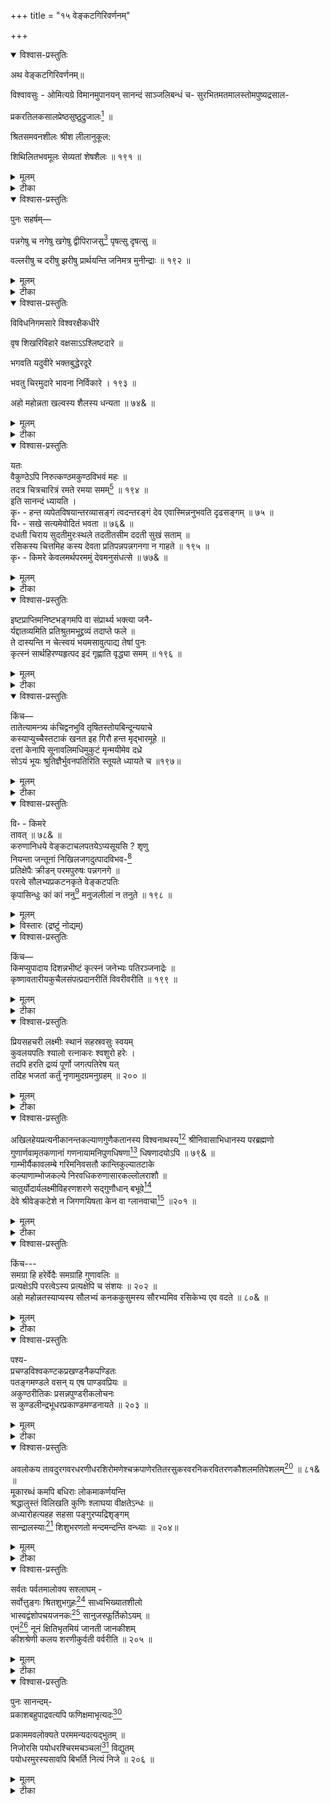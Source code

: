 +++
title = "१५ वेङ्कटगिरिवर्णनम्"

+++

<details open><summary>विश्वास-प्रस्तुतिः</summary>

अथ वेङ्कटगिरिवर्णनम्॥

विश्वावसुः - ओमित्यग्रे विमानमुपानयन् सानन्दं साञ्जलिबन्धं च- सुरभितमतमालस्तोमपुष्यद्रसाल-

प्रकरतिलकसालप्रेष्ठसुष्ठुद्रुजालः[^251] ॥

[^251]:
     प्रष्ठ


श्रितसमवनशीलः श्रीश लीलानुकूल:

शिथिलितभवमूलः सेव्यतां शेषशैलः ॥ १९१ ॥
</details>

<details><summary>मूलम्</summary>

अथ वेङ्कटगिरिवर्णनम्॥

विश्वावसुः - ओमित्यग्रे विमानमुपानयन् सानन्दं साञ्जलिबन्धं च- सुरभितमतमालस्तोमपुष्यद्रसाल-

प्रकरतिलकसालप्रेष्ठसुष्ठुद्रुजालः[^251] ॥

[^251]:
     प्रष्ठ


श्रितसमवनशीलः श्रीश लीलानुकूल:

शिथिलितभवमूलः सेव्यतां शेषशैलः ॥ १९१ ॥
</details>

<details><summary>टीका</summary>

साम्प्रतं वेङ्कटाचलवर्णनार्थं विश्वावसोः कृशानुवचनाङ्गीकारपूर्विकामुक्ति- माह - ओमिति । ओमित्यङ्गीकारे । तद्भाषणमङ्गीकृत्येत्यर्थः । अग्रे इत्यादि स्पष्टम् ।

सुरभीति । सुरभितमाः अतिसुगन्धयुक्ताश्च ते तमालास्तापिच्छवृक्षास्तेषां स्तोमः समूहः । " कालस्कन्धस्तमालः स्यात्तापिच्छः " इत्यमरः । पुष्यन् प्रतिदिनं वृद्धि प्राप्नुवन् रसालानां आम्रवृक्षाणां प्रकरः समुदायः । " आम्रभूतो रसालोऽसौ सहकारोतिसौरभः" इत्यमरः । तिलकाः क्षुरकवृक्षाः " तिलकः क्षुरकः श्रीमान्" इत्यमरः । सालाः सर्जसंज्ञका वृक्षाश्च ते प्रेष्ठाः मुख्याः येषु तानि सुष्ठुद्रूणां शोभनवृक्षाणां जालानि वृन्दानि यस्मिन् सः । प्रेष्ठ इत्ययं शब्दः प्रियशब्दात् इष्ठनि सिध्यति । ततश्च प्रेष्ठ इत्यस्य प्रियतम इत्येवार्थो न्याय्यः, अथाप्यत्र पूर्वापरसंबन्धात् मुख्य इत्यर्थकरणं युक्तम् । कस्मिंश्चित् पुस्तके 'प्रष्ठ' इति पाठान्तरं दृश्यते, तदा तु सुतरां मुख्या इत्यर्थ- लाभः । श्रितानां आश्रितानां भक्तानामिति यावत् । समवनं सम्यग्रक्षणं तदनुरूपं शीलं स्वभावो यस्य सः । तथा श्रीशस्य श्रीनिवासाभिधविष्णुमूर्तेः लीलानां क्रीडानां अनुकूल:, तथा शिथिलितं भवस्य संसारस्य मूलं मायामोहरूपं येन सः अयं शेषशैलः वेङ्कटावेङ्कटाचलः सेव्यतां आश्रीयताम् । त्वयेति परिशेषात् ॥ १९१ ॥.
</details>

<details open><summary>विश्वास-प्रस्तुतिः</summary>

पुनः सहर्षम्—

पन्नगेषु च नगेषु खगेषु द्वीपिराजसु[^252] पृषत्सु दृषत्सु ॥

[^252]:
     द्वीपिराजिषु


वल्लरीषु च दरीषु झरीषु प्रार्थयन्ति जनिमत्र मुनीन्द्राः ॥ १९२ ॥
</details>

<details><summary>मूलम्</summary>

पुनः सहर्षम्—

पन्नगेषु च नगेषु खगेषु द्वीपिराजसु[^252] पृषत्सु दृषत्सु ॥

[^252]:
     द्वीपिराजिषु


वल्लरीषु च दरीषु झरीषु प्रार्थयन्ति जनिमत्र मुनीन्द्राः ॥ १९२ ॥
</details>

<details><summary>टीका</summary>

पन्नगेष्विति । अत्र शेषशैले पन्नगेषु सर्वेषु, नगेषु वृक्षेषु, खगेषु पक्षिषु, द्वीपिराजसु व्याघ्रराजसु महाव्याघ्रेष्वित्यर्थः । " शार्दूल - द्वीपिनौ व्याघ्रे " इत्यमरः । पृषत्सु मृगेषु " पृषन्मृगे पुमान् विन्दौ न द्वयोः पृषतोऽपि ना" इति कोश: । दृषत्सु, पाषाणेषु, “पाषाण- प्रस्तर-ग्रावोपलाश्मानः शिला दृषत्" इत्यमरः । वल्लरीषु वलीषु, दरीषु गुहासु वा, झरीषु जलप्रवाहेषु, मुनीन्द्राः स्थानान्तरनिवासिनः ऋषयः, जनिं जन्म “जनुर्जनन - जन्मानि जनिरुत्पत्तिरुद्भवः" इत्यमरः । प्रार्थयन्ति । सर्प - वृक्षादिरूपेणाप्यत्रास्माकं जन्म भवतु इति वाञ्छन्तीत्यर्थः । एतेन तत्स्थानस्यातीव श्रेयःसंपादकत्वं सूचितम् ॥ १९२ ॥
</details>

<details open><summary>विश्वास-प्रस्तुतिः</summary>

विविधनिगमसारे विश्वरक्षैकधीरे

वृष शिखरिविहारे वक्षसाऽऽश्लिष्टदारे ॥

भगवति यदुवीरे भक्तबुद्धेरदूरे

भवतु चिरमुदारे भावना निर्विकारे । १९३ ॥

अहो महोन्नता खल्वस्य शैलस्य धन्यता ॥ ७४& ॥
</details>

<details><summary>मूलम्</summary>

विविधनिगमसारे विश्वरक्षैकधीरे

वृष शिखरिविहारे वक्षसाऽऽश्लिष्टदारे ॥

भगवति यदुवीरे भक्तबुद्धेरदूरे

भवतु चिरमुदारे भावना निर्विकारे । १९३ ॥

अहो महोन्नता खल्वस्य शैलस्य धन्यता ॥ ७४& ॥
</details>

<details><summary>टीका</summary>

विविधेति । विविधनिगमानां कर्म-ज्ञानोपासनारूपविविधमार्गप्रतिपादकानां वेदशास्त्राणां साररूपः प्रतिपाद्यस्तस्मिन् विश्वस्य जगतो रक्षायां एक एव धीरः समर्थस्तस्मिन् वृषशिखरिः शेषशैलः तस्मिन् विहारः क्रीडा यस्य तस्मिन् वक्षसा हृदयेन आश्लिष्टा दाराः भगवती लक्ष्मीपत्नी येन सः तस्मिन् भक्तानां बुद्धेः अदूरे समीपस्थिते भक्तानामपरोक्षज्ञानविषय इत्यर्थः । उदारे महति, निर्विकारे जन्ममरणादिविकाररहिते, भगवति यदुवीरे श्रीकृष्णे भावना ध्यानरूपाssसक्तिः चिरं चिरकालं निरन्तरमित्यर्थः । भवतु ॥ १९३॥

अहो इति । अहो इत्याश्चर्ये । अस्य शैलस्य शेषाचलस्य धन्यता महोन्नता- अतीव श्रेष्ठा किल अस्ति ॥ ७४& ॥
</details>

<details open><summary>विश्वास-प्रस्तुतिः</summary>

यतः   
वैकुण्ठेऽपि निरुत्कण्ठमकुण्ठविभवं महः ॥   
तदत्र चित्रचारित्रं रमते रमया समम्[^253] ॥ १९४ ॥   
इति सानन्दं ध्यायति ।   
कृ॰ - हन्त व्यपेतविषयान्तरव्यासङ्गं त्वदन्तरङ्गं देव एवास्मिन्ननुभवति दृढसङ्गम् ॥ ७५ ॥   
वि॰ - सखे सत्यमेवोदितं भवता ॥ ७६& ॥   
दधती चिराय सुदतीमुरःस्थले तदतीतसीम ददती सुखं सताम् ॥   
रसिकस्य चित्तमिह कस्य देवता प्रतिपन्नपन्नगनगा न गाहते ॥ १९५ ॥   
कृ॰ - किमरे केवलमर्थपरममुं देवमनुसंधत्से ॥ ७७& ॥

[^253]:
     सह
</details>

<details><summary>मूलम्</summary>

यतः   
वैकुण्ठेऽपि निरुत्कण्ठमकुण्ठविभवं महः ॥   
तदत्र चित्रचारित्रं रमते रमया समम्[^253] ॥ १९४ ॥   
इति सानन्दं ध्यायति ।   
कृ॰ - हन्त व्यपेतविषयान्तरव्यासङ्गं त्वदन्तरङ्गं देव एवास्मिन्ननुभवति दृढसङ्गम् ॥ ७५ ॥   
वि॰ - सखे सत्यमेवोदितं भवता ॥ ७६& ॥   
दधती चिराय सुदतीमुरःस्थले तदतीतसीम ददती सुखं सताम् ॥   
रसिकस्य चित्तमिह कस्य देवता प्रतिपन्नपन्नगनगा न गाहते ॥ १९५ ॥   
कृ॰ - किमरे केवलमर्थपरममुं देवमनुसंधत्से ॥ ७७& ॥

[^253]:
     सह
</details>

<details><summary>टीका</summary>

कुत एतदित्यत आह-- वैकुण्ठे इति । यत् अकुण्ठः लोकत्रयेपि प्रतिबन्धरहितः विभवः नित्यानन्दादिरूपं ऐश्वर्यं, दुष्टनिराकरणसज्जनपालनादिरूपसामर्थ्य वा यस्य, तत् महः वैष्णवं तेजः, वैकुण्ठेऽपि निरुत्कण्ठं आसक्तिरहितं सत्, अत्र शेषशैले चित्रं चारित्रं यस्य तथाभूतं च सत्, रमया लक्ष्म्या समं सहितं रमते क्रीडति ॥ १९४ ॥

हन्तेति । हन्तेत्याश्चर्ये । व्यपेतः निर्गतः विषयान्तरस्य एतद्देवताध्यानादन्यविषयस्य व्यासङ्गः विशिष्टग्रहो यस्य तत् त्वदन्तरङ्गं तव चित्तं, अस्मिन् देवे श्रीनिवासे एव दृढसङ्गं अत्यन्तासक्तिम् अनुभवति ॥ ७५& ॥

अतीवानन्देनाह विश्वावसुः - सखे इति । हे सखे, भवता सत्यमेव उदितं[^254] कथितम् ॥ ७६& ॥

[^254]:
     विदितं 


कुत इति चेत्तदाह- दधतीति । चिराय चिरकालं उरःस्थले वक्षस्थले सुष्टु शोभनाः दन्ताः यस्याः सा तां लक्ष्मीमित्यर्थः । “संख्या- सुपूर्वस्य" इत्यनुवर्तमाने "वयसि दन्तस्य दतृ ” इति दत्रादेशः । " उगितश्च" इति ङीप् । दधती धारयित्री, तथा सतां साधूनां तत् प्रसिद्धं अतीता निर्गता सीमा मर्यादा यस्मात् तत् निरवधीत्यर्थः । सुखं ददती अर्पयित्री । अभ्यस्तत्वान्नुमभावः । सतामित्यत्र षष्ठी प्रामादिकी । संप्रदानत्वाच्चतुर्थ्या विधानात् । प्रतिपन्नः स्वीकृतः पन्नगनगः शेषशैलः यया सा देवता श्रीनिवासरूपा, इह कस्य रसिकस्य ब्रह्मरसविदः । " रसो वै सः " इति श्रुतेर्ब्रह्मरसस्यैव मुख्यरसत्वम् । चित्तमन्तःकरणं न गाहते न प्रविशति ? अपि तु सर्वस्यापि प्रविशतीत्यर्थः ॥ १९५ ॥

इदानीं कैश्चित् प्रतिश्रुताप्रदाने सा देवता कुप्यतीति प्रसिद्धिपुरस्कारेणाह –
</details>

<details open><summary>विश्वास-प्रस्तुतिः</summary>

इष्टप्राप्तिमनिष्टभङ्गमपि वा संप्रार्थ्य भक्त्या जनै-   
र्यद्दातव्यमिति प्रतिश्रुतमभूद्द्रव्यं तदाप्ते फले ॥   
ते दास्यन्ति न चेत्स्वयं भयमसावुत्पाद्य तेषां पुनः   
कृत्स्नं सार्थहिरण्यहृत्पद इदं गृह्णाति वृद्ध्या समम् ॥ १९६ ॥
</details>

<details><summary>मूलम्</summary>

इष्टप्राप्तिमनिष्टभङ्गमपि वा संप्रार्थ्य भक्त्या जनै-   
र्यद्दातव्यमिति प्रतिश्रुतमभूद्द्रव्यं तदाप्ते फले ॥   
ते दास्यन्ति न चेत्स्वयं भयमसावुत्पाद्य तेषां पुनः   
कृत्स्नं सार्थहिरण्यहृत्पद इदं गृह्णाति वृद्ध्या समम् ॥ १९६ ॥
</details>

<details><summary>टीका</summary>

किमरे इति । अरे विश्वावसो ! केवलमर्थपरं द्रव्यासक्तममुं देवं, एवं, पूर्वोक्तप्रकारेण किं कुतो हेतोरनुसंधत्से ध्यायसि ? ॥ ७७& ॥

अर्थपरत्वमेवाह - इष्टप्राप्तिमिति । जनैः सेवकलोकैः इष्टप्राप्तिं अनिष्टभङ्गं संकटनाशं वा समुच्चयार्थकः । तदुभयमपि संप्रार्थ्य, भक्त्या यत् द्रव्यं दातव्यं देयमिति प्रतिश्रुतं प्रतिज्ञातं अभूत्, अथ फले प्रार्थितप्राप्तिरूपे आप्ते प्राप्ते सति, तत् पूर्वप्रतिज्ञातं ते जनाः स्वयं न दास्यन्ति नार्पयिष्यन्ति चेत्, असौ देवः तेषां जनानां भयं व्याध्यादिरूपं उत्पाद्य, तेभ्यः पुनः सार्थ यथार्थ हिरण्यं धनं, अथवा हिरण्यक - शिपुं, नामैकदेशे नामग्रहणात् । हरति गृह्णातीति तथाभूतं पदं वाचकः शब्दः यस्य तथाभूतः । पुनः इदं द्रव्यं वृद्ध्या अधमर्णदेयमूलाधिकद्रव्येण समं कृत्स्नं संपूर्णमपि गृह्णाति । दीनदयालोर्भगवत एतदनुचितमित्यर्थः ॥ १९६ ॥
</details>

<details open><summary>विश्वास-प्रस्तुतिः</summary>

किंच—   
तातेत्यामन्त्र्य कंचिद्वनभुवि तृषितस्तोयबिन्दून्ययाचे   
कस्याप्युच्चैस्तटाकं खनत इह गिरौ हन्त मृद्भारमूहे ॥   
दत्तां केनापि सूनावलिमधिमुकुटं मृन्मयीमेव दध्रे   
सोऽयं भूयः श्रुतिज्ञैर्भुवनपतिरिति स्तूयते ध्यायते च ॥१९७॥
</details>

<details><summary>मूलम्</summary>

किंच—   
तातेत्यामन्त्र्य कंचिद्वनभुवि तृषितस्तोयबिन्दून्ययाचे   
कस्याप्युच्चैस्तटाकं खनत इह गिरौ हन्त मृद्भारमूहे ॥   
दत्तां केनापि सूनावलिमधिमुकुटं मृन्मयीमेव दध्रे   
सोऽयं भूयः श्रुतिज्ञैर्भुवनपतिरिति स्तूयते ध्यायते च ॥१९७॥
</details>

<details><summary>टीका</summary>

किंच यद्ययं सर्वशक्तिमान् स्यात्तदेदमत्यन्तानुचितमित्याह - तातेतीति । योऽयं वनभुवि अरण्यभूमौ तृषितः सन् कंचिदपि पुरुषं ' हे तात!' इति सकरुणमामन्त्र्यसंबोध्य, तोयबिन्दून् उदककणान् ययाचे याचितवान् । तथा इह गिरौ शेषाचले कस्यापि पुरुषस्य तटाकं खनतः सतः उच्चैरतिमहान्तं हन्तेति विषादे । मृद्भारं मृत्तिकासमूहं ऊहे धृतवान् । तथा केनाप्यज्ञातकुलगोत्रेण दत्तां समर्पितां मृन्मयीमेव मृत्तिकाप्रचुरामेव । प्राचुर्ये मयट् । सूनावनिं पुष्पमालां अधिमुकुटं मुकुटे इत्यर्थः । दध्रेधृतवान् । सः अयं भूयः वारंवारं श्रुतिज्ञैः वेदविद्भिः भुवनपतिरित्युक्त्वा स्तूयते, ध्यायते चेत्यपि । एतस्मात्तु दरिद्रसादृश्यं प्रतीयते इति भावः । एतत्कथात्रितयमपि श्रीवेङ्कटाचलमाहात्म्यतोऽवगन्तव्यम् । अत्र वाच्यया निन्दया परमकारुणिकत्व-भक्तवात्सल्यादिरूपस्तुतिप्रतीतेर्व्याजस्तुतिरलंकारः ॥ १९७ ॥
</details>

<details open><summary>विश्वास-प्रस्तुतिः</summary>

वि॰ - किमरे   
तावत् ॥ ७८& ॥   
करुणानिधये वेङ्कटाचलपतयेऽप्यसूयसि ? शृणु   
नियन्ता जन्तूनां निखिलजगदुत्पादविभव-[^255]   
प्रतिक्षेपैः क्रीडन् परमपुरुषः पन्नगनगे ॥   
परत्वे सौलभ्यप्रकटनकृते वेङ्कटपतिः   
कृपासिन्धुः कां कां ननु[^256] मनुजलीलां न तनुते ॥ १९८ ॥

[^255]:
     दुत्पत्ति


[^256]:
     इह
</details>

<details><summary>मूलम्</summary>

वि॰ - किमरे   
तावत् ॥ ७८& ॥   
करुणानिधये वेङ्कटाचलपतयेऽप्यसूयसि ? शृणु   
नियन्ता जन्तूनां निखिलजगदुत्पादविभव-[^255]   
प्रतिक्षेपैः क्रीडन् परमपुरुषः पन्नगनगे ॥   
परत्वे सौलभ्यप्रकटनकृते वेङ्कटपतिः   
कृपासिन्धुः कां कां ननु[^256] मनुजलीलां न तनुते ॥ १९८ ॥

[^255]:
     दुत्पत्ति


[^256]:
     इह


</details>

<details><summary>विस्तारः (द्रष्टुं नोद्यम्)</summary>

किमिति । अरे, करुणानिधये दयासागराय वेङ्कटाचलपतये श्रीशेषशैलाधिपतये श्रीनिवासायापि, असूयसि गुणेषु दोषानाविष्करोषि ? । "कुध दुहेर्ष्या -" इत्यादिना चतुर्थी । शृणु तावत् वक्ष्यमाणमित्यर्थः ॥ ७८& ॥

नियन्तेति । जन्तूनां प्राणिनां नियन्ता अन्तर्यामित्वेन प्रेरयिता, निखिलस्य संपूर्णस्य जगतः उत्पादः उत्पत्तिः विभवः पालनं प्रतिक्षेपो लयस्तैः क्रीडन्, अत एव परमपुरुषः कृपासिन्धुः वेङ्कटपतिः श्रीनिवासः, स्वस्य परत्वे सर्वोत्कृष्टत्वे मनोवाचामगोचरत्वे वा सत्यपि, सौलभ्यस्य भक्त्या सुलभत्वस्य प्रकटनकृते प्रकटनार्थं, पन्नगनगे शेषशैले, कां कां मनुजलीलां मनुष्यचेष्टां न तनुते ननु न करोति ? अपि तु सर्वामपि करोत्येवेत्यर्थः ॥ १९८ ॥

</details>


<details open><summary>विश्वास-प्रस्तुतिः</summary>

किंच—   
किमप्युपादाय दिशन्नभीष्टं कृत्स्नं जनेभ्यः पतिरञ्जनाद्रेः ॥   
कृष्णावतारीयकुचैलसंपत्प्रदानरीतिं विवरीवरीति ॥ १९९ ॥

</details>

<details><summary>मूलम्</summary>

किंच—   
किमप्युपादाय दिशन्नभीष्टं कृत्स्नं जनेभ्यः पतिरञ्जनाद्रेः ॥   
कृष्णावतारीयकुचैलसंपत्प्रदानरीतिं विवरीवरीति ॥ १९९ ॥

</details>


<details><summary>टीका</summary>

'इष्टप्राप्तिमनिष्टभङ्गमपि -' इत्यादिनोक्तं दूषणं परिहरन्नाह - किमपीति । अयमञ्जनाद्रेः शेषशैलस्य पतिः जनेभ्यः भक्तलोकेभ्यः सकाशात्, किमपि स्वल्पं यत्किंचिदपि वस्तु उपादाय गृहीत्वा तेभ्यः कृत्स्नं यावत्तैः प्रार्थितं तावत्सर्वं अभीष्टं इच्छितं दिशन् अर्पयन्, कृष्णावतारे भवा कृष्णावतारीया सा चासौ कुचैलसंपत्प्रदानरीतिश्च तां, कुचैलः सुदामा नाम ब्राह्मणः कृष्णस्य सखा आसीत् । तस्मै संपदर्पणस्य पद्धतिमित्यर्थः । तद्वृत्तं हि श्रीमद्भागवते उत्तरार्धे अशीत्येकाशीतितमाध्याययोः । तदित्थम् - कुचैलस्त्वतिदारिद्र्ययुक्तो भार्यया प्रार्थितश्च सन् मुष्टिमात्रपृथुकान् गृहीत्वा कृष्णसंदर्शनार्थ द्वारकां गतः, तत्र च कृष्णेनातीव सत्कृतः तस्माच्च पृथुकमुष्टिं गृहीत्वा महेन्द्रतुल्यमैश्वर्य तस्मै समर्पितवान् इति । विस्तरस्तु भागवतादेवावगन्तव्यः । विवरीवरीति अत्यन्तं प्रकटयतीत्यर्थः। विपूर्वात् 'वृञ् वरणे' इत्यस्मात् यङ्लुकि लटि रूपम् ॥ १९९॥
</details>

<details open><summary>विश्वास-प्रस्तुतिः</summary>

प्रियसहचरी लक्ष्मीः स्थानं सहस्रवसुः स्वयम्   
कुवलयपतिः श्यालो रत्नाकरः श्वशुरो हरेः ।   
तदपि हरति द्रव्यं पूर्णो जगत्पतिरेष यत्   
तदिह भजतां कर्तुं नृणामुदग्रमनुग्रहम् ॥ २०० ॥
</details>

<details><summary>मूलम्</summary>

प्रियसहचरी लक्ष्मीः स्थानं सहस्रवसुः स्वयम्   
कुवलयपतिः श्यालो रत्नाकरः श्वशुरो हरेः ।   
तदपि हरति द्रव्यं पूर्णो जगत्पतिरेष यत्   
तदिह भजतां कर्तुं नृणामुदग्रमनुग्रहम् ॥ २०० ॥
</details>

<details><summary>टीका</summary>

'ताते त्यामध्य-' इत्यादि दूषणं निराकरोति - प्रियेत्यादि । यस्य हरेः श्री- वेङ्कटाधिपतेः श्रीनिवासस्य प्रिया चासौ सहचरी च सा प्रियपत्नीत्यर्थः । स्वयं साक्षात् लक्ष्मीः, स्थानं निवासस्थलं च सहस्राणि वसवः धनानि किरणाश्च यस्य सः भगवान् सूर्यनारायण इत्यर्थः । “देवभेदेऽनले रश्मौ वसू रत्ने धने वसु" इत्यमरः । कुवलयानां कमलानां पतिश्चन्द्रश्च कु-वलयस्य भूमण्डलस्य पतिः सार्वभौम इति वा । श्यालः पत्नीभ्राता, रत्नाकरः समुद्रः श्वशुरः भार्यापिता । अस्तीति सर्वत्र योज्यम् । एवं पूर्णः सन्नपि अत एव जगतः पतिश्चायं अस्ति, तथापि एषः द्रव्यं भक्तप्रार्थितं हरतीति यत्, तत् इह लोके भजतां नृणां मनुष्याणां उदग्रं महान्तमनुग्रहं कर्तुमेव । तदुक्तं श्रीमद्भागवते दशमस्कन्धपूर्वार्द्धे सप्तविंशेऽध्याये भगवता श्रीकृष्णेनेन्द्रं प्रति- " मामैश्वर्यश्रीमदान्धो दण्डपाणिं न पश्यति । तं भ्रंशयामि संपद्भ्यो यस्य चेच्छाम्यनुग्रहम्" इति ॥ २०० ॥
</details>

<details open><summary>विश्वास-प्रस्तुतिः</summary>

अखिलहेयप्रत्यनीकानन्तकल्याणगुणैकतानस्य विश्वनाथस्य[^257] श्रीनिवासाभिधानस्य परब्रह्मणो गुणार्णवामृतकणानां गणनायामनिपुणधिषणा[^258] धिषणादयोऽपि ॥ ७९& ॥   
गाम्भीर्यैकावलम्बे गरिमनिवसतौ कान्तिकुल्यातटाके   
कल्याणाम्भोजकल्ये निरवधिकरुणासारकल्लोलराशौ ॥   
चातुर्योदार्यलक्ष्मीविहरणशरणे सद्गुणौधान् बभूवे[^259]   
देवे श्रीवेङ्कटेशे न जिगणयिषता केन वा ग्लानवाचा[^260] ॥२०१ ॥

[^257]:
     विश्वनिदानस्य


[^258]:
     वर्णने


[^259]:
     दधाने अयं पाठः अस्मत्संपादितादर्शपुस्तके उपलभ्यते, परं तस्मिन् अध्याहार - करणत्रासात् स नादृतः


[^260]:
     मौनभाजा
</details>

<details><summary>मूलम्</summary>

अखिलहेयप्रत्यनीकानन्तकल्याणगुणैकतानस्य विश्वनाथस्य[^257] श्रीनिवासाभिधानस्य परब्रह्मणो गुणार्णवामृतकणानां गणनायामनिपुणधिषणा[^258] धिषणादयोऽपि ॥ ७९& ॥   
गाम्भीर्यैकावलम्बे गरिमनिवसतौ कान्तिकुल्यातटाके   
कल्याणाम्भोजकल्ये निरवधिकरुणासारकल्लोलराशौ ॥   
चातुर्योदार्यलक्ष्मीविहरणशरणे सद्गुणौधान् बभूवे[^259]   
देवे श्रीवेङ्कटेशे न जिगणयिषता केन वा ग्लानवाचा[^260] ॥२०१ ॥

[^257]:
     विश्वनिदानस्य


[^258]:
     वर्णने


[^259]:
     दधाने अयं पाठः अस्मत्संपादितादर्शपुस्तके उपलभ्यते, परं तस्मिन् अध्याहार - करणत्रासात् स नादृतः


[^260]:
     मौनभाजा
</details>

<details><summary>टीका</summary>

अखिलेति । अखिलाः संपूर्णा ये हेयप्रत्यनीका दोषनाशका अनन्तकल्याणगुणास्तेषां एकतानस्य मुख्याधिष्ठानस्य, विश्वनाथस्य जगदधिपतेः श्रनिवासाभिधानस्य श्रीनिवासनाम्नः परब्रह्मणः गुणार्णवस्य गुणसमुद्रस्य, अमृतकणानां सुधाबिन्दूनां गणनायां संख्याने विषये, धिषणो बृहस्पतिरादिर्येषां ते देवा ऋषयश्च । “बृहस्पतिः- सुराचार्यो गीष्पतिर्धिषणो गुरुः" इत्यमरः । अनिपुणधिषणाः अकुशलबुद्धयः बुद्धिसामर्थ्यहीना इत्यर्थः । भवन्तीति शेषः ॥ ७९& ॥

किंच - गाम्भीर्येति । गम्भीरस्य भावो गाम्भीर्यं प्रापञ्चिकसुखदुःखविकारराहित्यं तस्य एकावलम्बो मुख्याश्रयस्तस्मिन् गरिम्णः गौरवस्य निवसतौ निवासस्थाने । कान्तिरूपा या कुल्या अल्पा नदी “कुल्याल्पा कृत्रिमा सरित् " इत्यमरः । तस्यास्तटाके सरोवरे आश्रये इति यावत् । भगवति हि सकलतेजसामाश्रयत्वं । “यदादित्यगतं तेजो जगद्भासयतेऽखिलम् । यच्चन्द्रमसि यच्चान्नौ तत्तेजो विद्धि मामकम् ॥ ' इति गीतावचनात् प्रसिद्धम् । कल्याणानि निःश्रेयसान्येव अम्भोजानि कमलानि तेषां कल्ये प्रातःकाले " प्रत्यूषोऽहर्मुखं कल्य उष:- प्रत्युषसी अपि" इत्यमरः । निरवधिर्निःसीमो यः करुणासारः दयासारस्तस्य कल्लोलराशौ महोर्मिनिधौ समुद्रे इत्यर्थः । " अथोर्मिषु । महत्सूल्लोल - कल्लोली” इत्यमरः । चातुर्यं कर्मसु कौशलं च औदार्य दातृत्वं च उदारस्य भावः औदार्यमिति विग्रहः । "उदारो दातृ-महतोः" इत्यमरः । तयोर्लक्ष्म्याः समृद्धेः विहरणशरणं क्रीडागृहं तस्मिन् देवे स्वप्रकाशे श्रीवेङ्कटेशे विषये, सतां प्रशस्तानां गुणानां ओघान् समूहान् । " सत्ये साधौ विद्यमाने प्रशस्तेऽभ्यर्हिते च सत् । " इत्यमरः । जिगणयिषता गणनां कर्तुमिच्छता । गणयतेः स्वार्थिकण्यन्ताच्चौरादिकात्सनि शतृप्रत्ययः । केन पुरुषेण ग्लानवाचा श्रान्तवचनेन न बभूवे । को वा पुरुषः श्रान्तवान्न बभूवेत्यर्थः । भवतेर्भावे लिट् । अत्र सर्वत्र ' गाम्भीर्यैकावलम्बे ' इत्यादौ तादात्म्येन वर्णनाद्रूपकालंकारः । तद्रूपकमभेदो यः " इत्यादितल्लक्षणात् ॥ २०१ ॥
</details>

<details open><summary>विश्वास-प्रस्तुतिः</summary>

किंच---   
समग्रा हि हरेर्वेदैः समग्राहि गुणावलिः ॥   
प्रत्यक्षेऽपि परत्वेऽस्य प्रत्यक्षेपि च संशयः ॥ २०२ ॥   
अहो महोन्नतस्याप्यस्य सौलभ्यं कनककुसुमस्य सौरभ्यमिव रसिकेभ्य एव वदते ॥ ८०& ॥
</details>

<details><summary>मूलम्</summary>

किंच---   
समग्रा हि हरेर्वेदैः समग्राहि गुणावलिः ॥   
प्रत्यक्षेऽपि परत्वेऽस्य प्रत्यक्षेपि च संशयः ॥ २०२ ॥   
अहो महोन्नतस्याप्यस्य सौलभ्यं कनककुसुमस्य सौरभ्यमिव रसिकेभ्य एव वदते ॥ ८०& ॥
</details>

<details><summary>टीका</summary>

समग्रेति । हरेः समग्रा हि सकलैव गुणानां आवलिः पङ्क्तिः वेदैः समग्राहि सम्यग्गृहीता । तथा अस्य प्रत्यक्षे दर्शने सति, परत्वे अप्रत्यक्षे विषये संशयोऽपि प्रत्यक्षेपि प्रतिक्षिप्तः । निराकृत इति यावत् । अत्र पूर्वार्धे ग्रहेः उत्तरत्र च क्षिपेः कर्म- णि लुङि " चिण् भावकर्मणोः " इति चिण् ॥ २०२ ॥

अहो इति । अहो इत्याश्चर्ये । महोन्नतस्य अतीवोच्चस्याप्यस्य वेङ्कटेश्वरस्य सौलभ्यं सुलभत्वं सुखेन प्राप्यत्वं, कनकवर्णस्य कुसुमस्य पुष्पस्य कनकमयपुष्पस्येति वा । सुरभेः सुगन्धेः भावः सौरभ्यं सुगन्धित्वं सुन्दरत्वं वा " सुरभिर्हेम्नि चम्पके । जातीफले मातृभेदे रम्ये चैत्र - वसन्तयोः । सुगन्धौ” इति हैमः । रसिकेभ्य एव स्वदते रोचते ॥ ८०& ॥
</details>

<details open><summary>विश्वास-प्रस्तुतिः</summary>

पश्य-   
प्रचण्डविश्वकण्टकप्रखण्डनैकपण्डितः   
पतङ्गमण्डले वसन् य एष पाण्डवप्रियः ॥   
अकुण्ठरीतिकः प्रसन्नपुण्डरीकलोचनः   
स कुण्डलीन्द्रभूधरप्रकाण्डमण्डनायते ॥ २०३ ॥
</details>

<details><summary>मूलम्</summary>

पश्य-   
प्रचण्डविश्वकण्टकप्रखण्डनैकपण्डितः   
पतङ्गमण्डले वसन् य एष पाण्डवप्रियः ॥   
अकुण्ठरीतिकः प्रसन्नपुण्डरीकलोचनः   
स कुण्डलीन्द्रभूधरप्रकाण्डमण्डनायते ॥ २०३ ॥
</details>

<details><summary>टीका</summary>

प्रचण्डेति । प्रकर्षेण चण्डा भयंकरा ये विश्वकण्टकाः कण्टक इव जगत्त्रासोत्पादकाः कंसादयस्तेषां प्रकर्षेण समूलं खण्डने एको मुख्यः पण्डितः कुशलबुद्धियुक्तः अपि च पाण्डवप्रियः । एतद्विशेषणद्वयेन " परित्राणाय साधूनां -" इत्यादि भगवद्गीतोक्तं प्रतिज्ञावचनं स्मारितम् । यः एषः श्रीनारायणः पतङ्गमण्डले सूर्यबिम्बे " पतङ्गौ पक्षि- सूर्यौ च " इति, " बिम्बोऽस्त्री मण्डलं त्रिषु " इति चामरः । वसन् निवसतीत्यर्थः । अकुण्ठा निरन्तरं वर्तमाना रीतिः सत्परिपालनासद्दलनादिरूपा यस्य सः । प्रसन्ने विकसिते पुण्डरीके कमले इव लोचने नयने यस्य सः स एव पूर्वोक्तः कुण्डलीन्द्रभूधरप्रकाण्डस्य प्रशस्तशेषशैलस्य " प्रशंसावचनैश्च ” इति समासः । कुण्डलीन्द्र ' इत्यादिपदस्योपसर्जनत्वात्पूर्वनिपातः । " मतल्लिका मचर्चिका प्रकाण्ड- मुद्ध-तल्लजौ । प्रशस्तवाचकानि " इत्यमरः । मण्डनायते भूषणवदाचरति । तत्र नित्यं निवसतीत्यर्थः । पञ्चचामरं वृत्तम् । “लघुर्गुरुर्निरन्तरं भजेत पञ्चचामरम्” इत्यादितल्लक्षणात् ॥ २०३ ॥
</details>

<details open><summary>विश्वास-प्रस्तुतिः</summary>

अवलोकय तावदुरगवरधरणीधरशिरोमणेश्चक्रपाणेरतितरसुकरवरनिकरवितरणकौशलमतिपेशलम्[^261] ॥ ८१& ॥   
मूकारब्धं कमपि बधिराः लोकमाकर्णयन्ति   
श्रद्धालुस्तं विलिखति कुणिः श्लाघया वीक्षतेऽन्धः ॥   
अध्यारोहत्यहह सहसा पङ्गुरप्यद्रिशृङ्गम्   
सान्द्रालस्याः[^262] शिशुभरणतो मन्दमन्दन्ति वन्ध्याः ॥ २०४॥

[^261]:
     रनितर


[^262]:
     सान्द्रालस्या शिशुभरणतो मन्दमायाति वन्ध्या
</details>

<details><summary>मूलम्</summary>

अवलोकय तावदुरगवरधरणीधरशिरोमणेश्चक्रपाणेरतितरसुकरवरनिकरवितरणकौशलमतिपेशलम्[^261] ॥ ८१& ॥   
मूकारब्धं कमपि बधिराः लोकमाकर्णयन्ति   
श्रद्धालुस्तं विलिखति कुणिः श्लाघया वीक्षतेऽन्धः ॥   
अध्यारोहत्यहह सहसा पङ्गुरप्यद्रिशृङ्गम्   
सान्द्रालस्याः[^262] शिशुभरणतो मन्दमन्दन्ति वन्ध्याः ॥ २०४॥

[^261]:
     रनितर


[^262]:
     सान्द्रालस्या शिशुभरणतो मन्दमायाति वन्ध्या
</details>

<details><summary>टीका</summary>

अवलोकयेति । उरगवरधरणीधरस्य श्रीशेषाचलस्य शिरोमणेः भूषणभूतस्य चक्रपाणे: श्रीविष्णोः, अतिपेशलं सुन्दरं अतितरसुकरं अतिशयसुलभं वरनिकराणां वरसमुदायानां वितरणस्य अर्पणस्य कौशलं चातुर्य तावदवलोकय पश्य ॥ ८१& ॥

वरार्पणकौशलमेवोपपादयति - मूकारब्धमिति । बधिराः कर्णरहिताः मूकैः अवाग्भिः वक्तृत्वशक्तिरहितैरिति यावत् । " अवाचि मूकः " इत्यमरः । आरब्धं पठितं कमपि ईश्वरगुणवर्णनपरं श्लोकं पद्यं “ पद्ये यशसि च श्लोकः " इत्यमरः । आकर्णयन्ति शृण्वन्ति । तं च श्लोकं कुणि: छिन्नहस्तः श्रद्धालुः श्रद्धायुक्तः सन् " स्पृहि - गृहि-पति-दयि - निद्रा तन्द्रा-" इत्यादिना आलुच् प्रत्ययः । विलिखति । अन्धो नेत्ररहितश्च श्वाघया प्रशंसया युक्तः, वीक्षते अवलोकयति । अहह इत्याश्रये । पङ्गुः पादरहितोऽपि सहसा त्वरया अद्रिशृङ्गं पर्वतशिखरं अध्यारोहति । तथा वन्ध्याः स्त्रियस्तु शिशुभरणतः बालधारणतः पोषणतो वा, सान्द्रालस्याः अतिशयालस्ययुक्ताः सत्यः, मन्दमन्दन्ति अतिमन्दा भवन्ति । " सर्वप्रातिपदिकेभ्यः क्विव्वा वक्तव्यः " इति मन्दमन्दशब्दात् क्विपि रूपम् । मूकादयस्त्वीप्सितफलं संप्राप्यैवं कुर्वन्तीत्यर्थः । एतच्चरित्राणि श्रीवेङ्कटेश्वरमाहात्म्यादिपुराणतोऽवगन्तव्यानि ॥ २०४ ॥-
</details>

<details open><summary>विश्वास-प्रस्तुतिः</summary>

सर्वतः पर्वतमालोक्य सश्लाघम् -   
सर्वोत्तुङ्गः श्रितशुभगुहः[^263] साध्वभिख्यातशीलो   
भास्वद्वंशोपचयजनकः[^264] सानुजस्फूर्तिकोऽयम् ॥   
एनं[^265] नूनं क्षितिभृतमियं जानती जानकीशम्   
कीशश्रेणी कलय शरणीकुर्वती वर्वरीति ॥ २०५ ॥

[^263]:
     सर्वोत्तुङ्गश्रितशुभगुहं साध्वभिख्यातशीतं भास्वद्वंशोपचयजनकं सानुजस्फूर्तिकायम्।एवं नूनं क्षितिभृतममुं, साध्वभिख्यातशीतो


[^264]:
     द्वंशोच्चयन


[^265]:
     एवं
</details>

<details><summary>मूलम्</summary>

सर्वतः पर्वतमालोक्य सश्लाघम् -   
सर्वोत्तुङ्गः श्रितशुभगुहः[^263] साध्वभिख्यातशीलो   
भास्वद्वंशोपचयजनकः[^264] सानुजस्फूर्तिकोऽयम् ॥   
एनं[^265] नूनं क्षितिभृतमियं जानती जानकीशम्   
कीशश्रेणी कलय शरणीकुर्वती वर्वरीति ॥ २०५ ॥

[^263]:
     सर्वोत्तुङ्गश्रितशुभगुहं साध्वभिख्यातशीतं भास्वद्वंशोपचयजनकं सानुजस्फूर्तिकायम्।एवं नूनं क्षितिभृतममुं, साध्वभिख्यातशीतो


[^264]:
     द्वंशोच्चयन


[^265]:
     एवं
</details>

<details><summary>टीका</summary>

सर्वत इत्यादि सुलभम् —

सर्वोत्तुङ्ग इति । अयं शेषाचलः सर्वेभ्यः शैलेभ्यः पक्षे जनेभ्यः उत्तुङ्गः उन्नतः श्रेष्ठश्च, श्रिताः स्थिताः शुभा गुहाः कन्दराः, पक्षे श्रितः आश्रितः शुभगुहः एतन्नामा कश्चिन्निषादश्च येन सः, साधुषु मध्ये अभिख्यातं प्रसिद्धं शीलं सद्वृत्तं यस्य तथाभूतः, भास्वन्तः प्रकाशमानाः ये वंशाः वेणवस्तेषां उपचयजनकः वृद्धयुत्पादकः, पक्षे भास्वतः सूर्यस्य वंशोपचयजनकः कुलविस्तारकरः, सानुभ्यः पर्वतशिखरेभ्यो जाता प्रथमोत्पन्ना स्फूर्तिः प्रकाशो यस्य, पक्षे अनुजानां लक्ष्मण भरतादीनां स्फूर्त्या कान्त्या सहितः सानुजस्फूर्तिकः । अस्तीति शेषः । अत एव एनं क्षितिभृतं पर्वत राजानं च नूनं निश्चयेन, जानकीशं सीतापतिं श्रीरामचद्रमेव जानती अवगच्छन्ती इयं कीशानां वानराणां श्रेणी पङ्क्तिः, शरणीकुर्वती रक्षकं गृहं वा कुर्वती सती, वर्वरीति भृशं पुनः पुनर्वावृणोति वेष्टयतीति यावत् । ' वृज् आवरणे ' इत्यस्माद्यड्- लुकि रूपम् । कलय अवलोकय । अत्र 'सर्वोत्तुङ्ग' इत्यादिश्लिष्टसहेतुकविशेषणैः शैले श्रीरामसंभावनात् श्लेषविशिष्टोत्प्रेक्षालंकारः ॥ २०५ ॥
</details>

<details open><summary>विश्वास-प्रस्तुतिः</summary>

पुनः सानन्दम्-   
प्रकाशबहुपाद्रवत्यपि फणिक्षमाभृत्यदः[^266]

प्रकाममवलोक्यते परममन्यदत्यद्भुतम् ॥   
निजोरसि पयोधरश्चिरमचञ्चलां[^267] विद्युतम्   
पयोधरमुरस्यसावपि बिभर्ति नित्यं निजे ॥ २०६ ॥
</details>

<details><summary>मूलम्</summary>

पुनः सानन्दम्-   
प्रकाशबहुपाद्रवत्यपि फणिक्षमाभृत्यदः[^266]

प्रकाममवलोक्यते परममन्यदत्यद्भुतम् ॥   
निजोरसि पयोधरश्चिरमचञ्चलां[^267] विद्युतम्   
पयोधरमुरस्यसावपि बिभर्ति नित्यं निजे ॥ २०६ ॥
</details>

<details><summary>टीका</summary>

[^266]:
     भृत्यतः


[^267]:
     पयोधरे, पयोधरं


प्रकाशेति । प्रकाशाः दृश्याः बहवः पादाः प्रत्यन्तपर्वताः समन्तात् स्थिताः स्वल्पपर्वता इत्यर्थः । पादाः प्रत्यन्तपर्वताः " इत्यमरः । पक्षे चरणाश्च विद्यन्ते अस्येति तथाभूते, फणिक्षमाभृति शेषशैले सर्पराजे च, अदः इदं वक्ष्यमाणं, अन्यत् वस्तुतो गुप्तचरणस्य सर्पराजस्य प्रकाशबहुपादवत्त्वादितरत् परमं महत् अद्भुतं आश्चर्ये, प्रकामं यथेच्छं अवलोक्यते दृश्यते । अस्माभिरिति शेषः । तत्किमित्यपेक्षायामाह - पयोधरो मेघः निजोरसि स्वकीयवक्षःस्थले, चिरं अचञ्चलां स्थिरां विद्युतं बिभर्ति । मेघसदृशः श्यामवर्णो भगवान् वक्षसि नित्यं लक्ष्मीं बिभ्रदत्र निवसतीति वास्तवोऽर्थः । असावपि विद्युदपि निजे उरसि पयोधरं मेघं वस्तुतः स्तनयुग्मं नित्यं बिभर्ति । इदमेवाश्चर्यमिति भावः । श्लेषमूलकविरोधाभासालंकारः । वास्तवार्थेन च तत्परिहारः ॥ २०६ ॥

